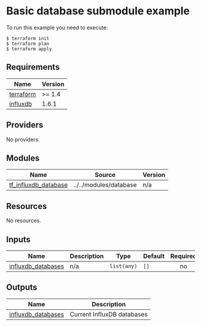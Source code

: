 # Basic database submodule example

To run this example you need to execute:

```
$ terraform init
$ terraform plan
$ terraform apply
```

<!-- BEGIN_TF_DOCS -->
## Requirements

| Name | Version |
|------|---------|
| <a name="requirement_terraform"></a> [terraform](#requirement\_terraform) | >= 1.4 |
| <a name="requirement_influxdb"></a> [influxdb](#requirement\_influxdb) | 1.6.1 |

## Providers

No providers.

## Modules

| Name | Source | Version |
|------|--------|---------|
| <a name="module_tf_influxdb_database"></a> [tf\_influxdb\_database](#module\_tf\_influxdb\_database) | ../../modules/database | n/a |

## Resources

No resources.

## Inputs

| Name | Description | Type | Default | Required |
|------|-------------|------|---------|:--------:|
| <a name="input_influxdb_databases"></a> [influxdb\_databases](#input\_influxdb\_databases) | n/a | `list(any)` | `[]` | no |

## Outputs

| Name | Description |
|------|-------------|
| <a name="output_influxdb_databases"></a> [influxdb\_databases](#output\_influxdb\_databases) | Current InfluxDB databases |
<!-- END_TF_DOCS -->